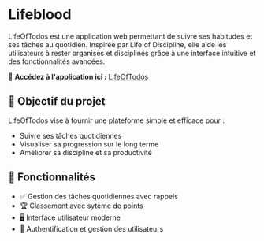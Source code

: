 # Lifeblood

LifeOfTodos est une application web permettant de suivre ses habitudes et ses tâches au quotidien. Inspirée par Life of Discipline, elle aide les utilisateurs à rester organisés et disciplinés grâce à une interface intuitive et des fonctionnalités avancées.

🔗 **Accédez à l'application ici :** [LifeOfTodos](https://lifeoftodos-production.up.railway.app/)

## 🎯 Objectif du projet

LifeOfTodos vise à fournir une plateforme simple et efficace pour :

- Suivre ses tâches quotidiennes
- Visualiser sa progression sur le long terme
- Améliorer sa discipline et sa productivité

## 🚀 Fonctionnalités

- ✅ Gestion des tâches quotidiennes avec rappels
- 🏆 Classement avec sytème de points 
- 🖥️ Interface utilisateur moderne
- 🔐 Authentification et gestion des utilisateurs
